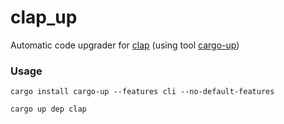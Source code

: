 # clap_up

Automatic code upgrader for [clap](https://docs.rs/clap) (using tool [cargo-up](https://github.com/automa-app/cargo-up))

### Usage

```
cargo install cargo-up --features cli --no-default-features
```

```
cargo up dep clap
```
